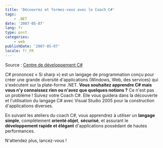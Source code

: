 ```yaml
---
title: 'Découvrez et formez-vous avec le Coach C#'
tags:
    - .NET
date: '2007-05-07'
lang: fr
type: post
categories:
    - web
publishDate: '2007-05-07'
locale: fr_FR
---
```


Source&nbsp;: [Centre de développement C#](http://msdn.microsoft.com/en-us/vstudio/bb409645.aspx)

C# prononcez «&nbsp;Si sharp&nbsp;») est un langage de programmation conçu pour créer une grande diversité d&#039;applications (Windows, Web, des services) qui s&#039;exécutent sur la plate-forme .NET. **Vous souhaitez apprendre C# mais vous n'y connaissez rien ou n'avez que quelques notions&nbsp;?** Ce n'est pas un problème&nbsp;! Suivez votre Coach C#. Elle vous guidera dans la découverte et l'utilisation du langage C# avec Visual Studio 2005 pour la construction d'applications diverses.

En suivant les ateliers du coach C#, vous apprendrez à utiliser un **langage simple**, complètement **orienté objet**, **sécurisé**, et assurant le **développement rapide et élégant** d'applications possédant de hautes performances.

N'attendez plus, lancez-vous&nbsp;!

